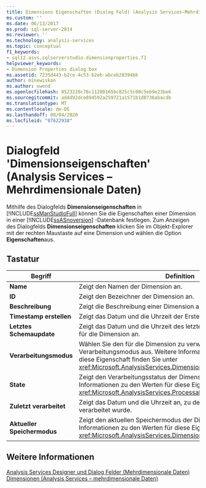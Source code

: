 ```yaml
---
title: Dimensions Eigenschaften (Dialog Feld) (Analysis Services-Mehrdimensionale Daten) | Microsoft-Dokumentation
ms.custom: ''
ms.date: 06/13/2017
ms.prod: sql-server-2014
ms.reviewer: ''
ms.technology: analysis-services
ms.topic: conceptual
f1_keywords:
- sql12.asvs.sqlserverstudio.dimensionproperties.f1
helpviewer_keywords:
- Dimension Properties dialog box
ms.assetid: 7235d443-b2ce-4c53-b2eb-abceb28394bb
author: minewiskan
ms.author: owend
ms.openlocfilehash: 0523220c76c11280165bc825c5c00c5eb9e23be6
ms.sourcegitcommit: ad4d92dce894592a259721a1571b1d8736abacdb
ms.translationtype: MT
ms.contentlocale: de-DE
ms.lasthandoff: 08/04/2020
ms.locfileid: "87622938"
---
```

# <a name="dimension-properties-dialog-box-analysis-services---multidimensional-data"></a>Dialogfeld 'Dimensionseigenschaften' (Analysis Services – Mehrdimensionale Daten)
  Mithilfe des Dialogfelds **Dimensionseigenschaften** in [!INCLUDE[ssManStudioFull](../includes/ssmanstudiofull-md.md)] können Sie die Eigenschaften einer Dimension in einer [!INCLUDE[ssASnoversion](../includes/ssasnoversion-md.md)] -Datenbank festlegen. Zum Anzeigen des Dialogfelds **Dimensionseigenschaften** klicken Sie im Objekt-Explorer mit der rechten Maustaste auf eine Dimension und wählen die Option **Eigenschaften**aus.  
  
## <a name="options"></a>Tastatur  
  
|Begriff|Definition|  
|----------|----------------|  
|**Name**|Zeigt den Namen der Dimension an.|  
|**ID**|Zeigt den Bezeichner der Dimension an.|  
|**Beschreibung**|Zeigt die Beschreibung einer Dimension an.|  
|**Timestamp erstellen**|Zeigt das Datum und die Uhrzeit der Erstellung der Dimension an.|  
|**Letztes Schemaupdate**|Zeigt das Datum und die Uhrzeit des letzten Updates der Metadaten für die Dimension an.|  
|**Verarbeitungsmodus**|Wählen Sie den für die Dimension zu verwendenden Verarbeitungsmodus aus. Weitere Informationen zu den Werten für diese Eigenschaft finden Sie unter <xref:Microsoft.AnalysisServices.Dimension.ProcessingMode%2A>.|  
|**State**|Zeigt den Verarbeitungsstatus der Dimension an. Weitere Informationen zu den Werten für diese Eigenschaft finden Sie unter <xref:Microsoft.AnalysisServices.ProcessableMajorObject.State%2A>.|  
|**Zuletzt verarbeitet**|Zeigt das Datum und die Uhrzeit an, zu der die Dimension zuletzt verarbeitet wurde.|  
|**Aktueller Speichermodus**|Zeigt den aktuellen Speichermodus der Dimension an. Weitere Informationen zu den Werten für diese Eigenschaft finden Sie unter <xref:Microsoft.AnalysisServices.Dimension.CurrentStorageMode%2A>.|  
  
## <a name="see-also"></a>Weitere Informationen  
 [Analysis Services Designer und Dialog Felder &#40;Mehrdimensionale Daten&#41;](analysis-services-designers-and-dialog-boxes-multidimensional-data.md)   
 [Dimensionen &#40;Analysis Services – mehrdimensionale Daten&#41;](multidimensional-models-olap-logical-dimension-objects/dimensions-analysis-services-multidimensional-data.md)  
  
  
